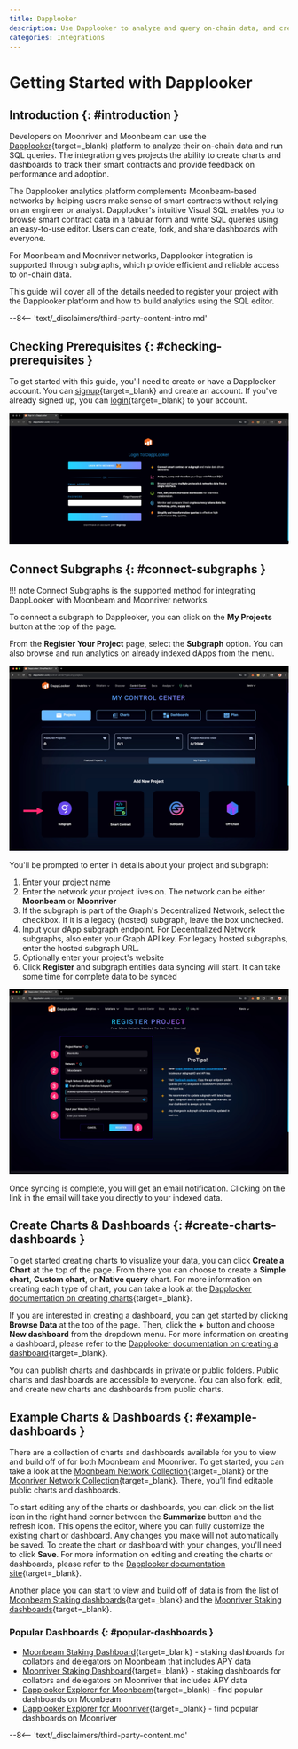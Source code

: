 ```yaml
---
title: Dapplooker
description: Use Dapplooker to analyze and query on-chain data, and create dashboards to visualize analytics for Moonbeam and Moonriver.
categories: Integrations
---
```


# Getting Started with Dapplooker

## Introduction {: #introduction }

Developers on Moonriver and Moonbeam can use the [Dapplooker](https://dapplooker.com){target=\_blank} platform to analyze their on-chain data and run SQL queries. The integration gives projects the ability to create charts and dashboards to track their smart contracts and provide feedback on performance and adoption.

The Dapplooker analytics platform complements Moonbeam-based networks by helping users make sense of smart contracts without relying on an engineer or analyst. Dapplooker's intuitive Visual SQL enables you to browse smart contract data in a tabular form and write SQL queries using an easy-to-use editor. Users can create, fork, and share dashboards with everyone.

For Moonbeam and Moonriver networks, Dapplooker integration is supported through subgraphs, which provide efficient and reliable access to on-chain data.

This guide will cover all of the details needed to register your project with the Dapplooker platform and how to build analytics using the SQL editor.

--8<-- 'text/_disclaimers/third-party-content-intro.md'

## Checking Prerequisites {: #checking-prerequisites }

To get started with this guide, you'll need to create or have a Dapplooker account. You can [signup](https://dapplooker.com/user/signup){target=\_blank} and create an account. If you've already signed up, you can [login](https://dapplooker.com/user/login){target=\_blank} to your account.

![Login to Dapplooker](/images/builders/integrations/analytics/dapplooker/dapplooker-1.webp)

## Connect Subgraphs {: #connect-subgraphs }

!!! note
    Connect Subgraphs is the supported method for integrating DappLooker with Moonbeam and Moonriver networks.

To connect a subgraph to Dapplooker, you can click on the **My Projects** button at the top of the page.

From the **Register Your Project** page, select the **Subgraph** option. You can also browse and run analytics on already indexed dApps from the menu.

![Connect dApp](/images/builders/integrations/analytics/dapplooker/dapplooker-2.webp)

You'll be prompted to enter in details about your project and subgraph:

1. Enter your project name
2. Enter the network your project lives on. The network can be either **Moonbeam** or **Moonriver**
3. If the subgraph is part of the Graph's Decentralized Network, select the checkbox. If it is a legacy (hosted) subgraph, leave the box unchecked.
4. Input your dApp subgraph endpoint. For Decentralized Network subgraphs, also enter your Graph API key. For legacy hosted subgraphs, enter the hosted subgraph URL.
5. Optionally enter your project's website
6. Click **Register** and subgraph entities data syncing will start. It can take some time for complete data to be synced

![Register your dApp](/images/builders/integrations/analytics/dapplooker/dapplooker-3.webp)

Once syncing is complete, you will get an email notification. Clicking on the link in the email will take you directly to your indexed data.

## Create Charts & Dashboards {: #create-charts-dashboards }

To get started creating charts to visualize your data, you can click **Create a Chart** at the top of the page. From there you can choose to create a **Simple chart**, **Custom chart**, or **Native query** chart. For more information on creating each type of chart, you can take a look at the [Dapplooker documentation on creating charts](https://dapplooker.notion.site/Create-Charts-2ab63e91f4a04dab8b06dfbedb72730e){target=\_blank}.

If you are interested in creating a dashboard, you can get started by clicking **Browse Data** at the top of the page. Then, click the **+** button and choose **New dashboard** from the dropdown menu. For more information on creating a dashboard, please refer to the [Dapplooker documentation on creating a dashboard](https://dapplooker.notion.site/Create-Dashboards-61981cf5fde54d32a905eef59491c108){target=\_blank}.

You can publish charts and dashboards in private or public folders. Public charts and dashboards are accessible to everyone. You can also fork, edit, and create new charts and dashboards from public charts.

## Example Charts & Dashboards {: #example-dashboards }

There are a collection of charts and dashboards available for you to view and build off of for both Moonbeam and Moonriver. To get started, you can take a look at the [Moonbeam Network Collection](https://analytics.dapplooker.com/collection/323-moonbeam-network-collection){target=\_blank} or the [Moonriver Network Collection](https://analytics.dapplooker.com/collection/79-moonriver-network-collection){target=\_blank}. There, you’ll find editable public charts and dashboards.

To start editing any of the charts or dashboards, you can click on the list icon in the right hand corner between the **Summarize** button and the refresh icon. This opens the editor, where you can fully customize the existing chart or dashboard. Any changes you make will not automatically be saved. To create the chart or dashboard with your changes, you'll need to click **Save**. For more information on editing and creating the charts or dashboards, please refer to the [Dapplooker documentation site](https://dapplooker.notion.site/Features-24c6faca79a847e4ae499e907784bbfc){target=\_blank}.

Another place you can start to view and build off of data is from the list of [Moonbeam Staking dashboards](https://analytics.dapplooker.com/browse/2/schema/moonbeam){target=\_blank} and the [Moonriver Staking dashboards](https://analytics.dapplooker.com/browse/2/schema/moonriver){target=\_blank}.

### Popular Dashboards {: #popular-dashboards }

- [Moonbeam Staking Dashboard](https://dapplooker.com/dashboard/moonbeam-collator-dashboard-91){target=\_blank} - staking dashboards for collators and delegators on Moonbeam that includes APY data
- [Moonriver Staking Dashboard](https://dapplooker.com/dashboard/moonriver-collator-dashboard-28){target=\_blank} - staking dashboards for collators and delegators on Moonriver that includes APY data
- [Dapplooker Explorer for Moonbeam](https://dapplooker.com/browse/dashboards?sort=popular&tags=moonbeam&pg=1){target=\_blank} - find popular dashboards on Moonbeam
- [Dapplooker Explorer for Moonriver](https://dapplooker.com/browse/dashboards?sort=popular&tags=moonriver&pg=1){target=\_blank} - find popular dashboards on Moonriver

--8<-- 'text/_disclaimers/third-party-content.md'
